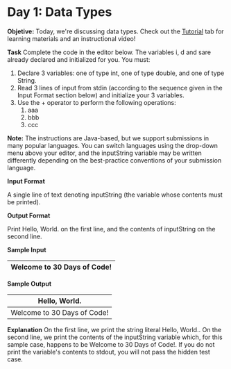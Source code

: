 # Day 1: Data Types

**Objetive:**
Today, we're discussing data types. Check out the [Tutorial](https://www.hackerrank.com/challenges/30-data-types/tutorial) tab for learning materials and an instructional video! 

**Task**
Complete the code in the editor below. The variables i, d and sare already declared and initialized for you. You must:

1. Declare 3 variables: one of type int, one of type double, and one of type String. 
2. Read 3 lines of input from stdin (according to the sequence given in the Input Format section below) and initialize your 3 variables.
3. Use the + operator to perform the following operations:
   1. aaa
   2. bbb
   3. ccc

**Note:** The instructions are Java-based, but we support submissions in many popular languages. You can switch languages using the drop-down menu above your editor, and the inputString variable may be written differently depending on the best-practice conventions of your submission language.

**Input Format**

A single line of text denoting inputString (the variable whose contents must be printed).

**Output Format**

Print Hello, World. on the first line, and the contents of inputString on the second line.

**Sample Input**

| Welcome to 30 Days of Code! |
|--|

**Sample Output**

| Hello, World.  |
|---|
| Welcome to 30 Days of Code! |



**Explanation**
On the first line, we print the string literal Hello, World.. On the second line, we print the contents of the inputString variable which, for this sample case, happens to be Welcome to 30 Days of Code!. If you do not print the variable's contents to stdout, you will not pass the hidden test case.
